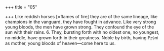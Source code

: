+++
title = "05"

+++
Like reddish horses [=flames of fire] they are of the same lineage, like  champions in the vanguard, they have fought in advance.
Like very strong young bloods, the men have grown strong. They
confound the eye of the sun with their rains. 6. They, bursting forth with no oldest one, no youngest, no middle, have  grown forth in their greatness.
Noble by birth, having Pr̥śni as mother, young bloods of heaven—come  here to us.